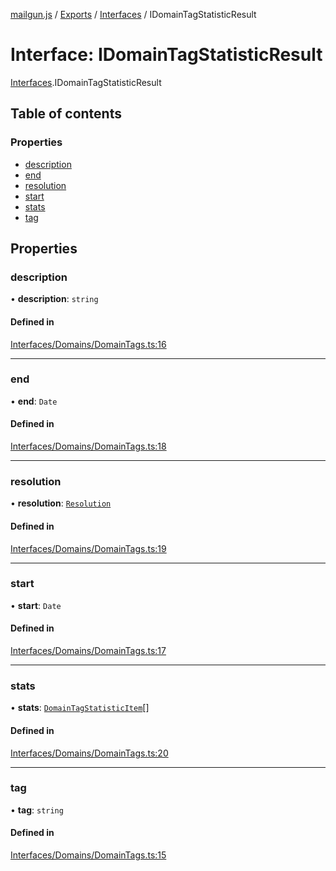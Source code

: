 [mailgun.js](../README.md) / [Exports](../modules.md) / [Interfaces](../modules/Interfaces.md) / IDomainTagStatisticResult

# Interface: IDomainTagStatisticResult

[Interfaces](../modules/Interfaces.md).IDomainTagStatisticResult

## Table of contents

### Properties

- [description](Interfaces.IDomainTagStatisticResult.md#description)
- [end](Interfaces.IDomainTagStatisticResult.md#end)
- [resolution](Interfaces.IDomainTagStatisticResult.md#resolution)
- [start](Interfaces.IDomainTagStatisticResult.md#start)
- [stats](Interfaces.IDomainTagStatisticResult.md#stats)
- [tag](Interfaces.IDomainTagStatisticResult.md#tag)

## Properties

### description

• **description**: `string`

#### Defined in

[Interfaces/Domains/DomainTags.ts:16](https://github.com/mailgun/mailgun.js/blob/633bce9/lib/Interfaces/Domains/DomainTags.ts#L16)

___

### end

• **end**: `Date`

#### Defined in

[Interfaces/Domains/DomainTags.ts:18](https://github.com/mailgun/mailgun.js/blob/633bce9/lib/Interfaces/Domains/DomainTags.ts#L18)

___

### resolution

• **resolution**: [`Resolution`](../enums/Enums.Resolution.md)

#### Defined in

[Interfaces/Domains/DomainTags.ts:19](https://github.com/mailgun/mailgun.js/blob/633bce9/lib/Interfaces/Domains/DomainTags.ts#L19)

___

### start

• **start**: `Date`

#### Defined in

[Interfaces/Domains/DomainTags.ts:17](https://github.com/mailgun/mailgun.js/blob/633bce9/lib/Interfaces/Domains/DomainTags.ts#L17)

___

### stats

• **stats**: [`DomainTagStatisticItem`](../modules.md#domaintagstatisticitem)[]

#### Defined in

[Interfaces/Domains/DomainTags.ts:20](https://github.com/mailgun/mailgun.js/blob/633bce9/lib/Interfaces/Domains/DomainTags.ts#L20)

___

### tag

• **tag**: `string`

#### Defined in

[Interfaces/Domains/DomainTags.ts:15](https://github.com/mailgun/mailgun.js/blob/633bce9/lib/Interfaces/Domains/DomainTags.ts#L15)
